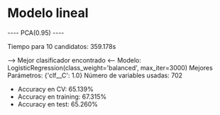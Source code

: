 # Modelo lineal

---- PCA(0.95) ----

Tiempo para 10 candidatos: 359.178s

--> Mejor clasificador encontrado <--
Modelo: LogisticRegression(class_weight='balanced', max_iter=3000)
Mejores Parámetros: {'clf__C': 1.0}
Número de variables usadas: 702
* Accuracy en CV: 65.139%
* Accuracy en training: 67.315%
* Accuracy en test: 65.260%
